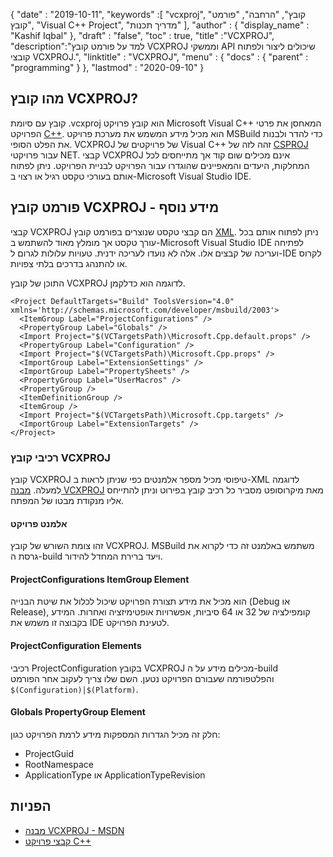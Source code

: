 {
  "date" : "2019-10-11",
  "keywords" :[ "vcxproj", "קובץ", "הרחבה", "פורמט קובץ", "Visual C++ Project", "מדריך תכנות" ],
  "author" : {
    "display_name" : "Kashif Iqbal"
},
  "draft" : "false",
  "toc" : true,
  "title" :"VCXPROJ",
  "description":"למד על פורמט קובץ VCXPROJ וממשקי API שיכולים ליצור ולפתוח קובצי VCXPROJ.",
  "linktitle" : "VCXPROJ",
  "menu" : {
    "docs" : {
      "parent" : "programming"
}
},
  "lastmod" : "2020-09-10"
}

## מהו קובץ VCXPROJ?

קובץ עם סיומת .vcxproj הוא קובץ פרויקט Microsoft Visual C++ המאחסן את פרטי הפרויקט [C++](/he/programming/cpp/). הוא מכיל מידע המשמש את מערכת פרויקט MSBuild כדי להדר ולבנות את הפלט הסופי. VCXPROJ של פרויקטים של Visual C++ זהה לזה של [CSPROJ](/he/programming/csproj/) עבור פרויקטי NET. קבצי VCXPROJ אינם מכילים שום קוד אך מתייחסים לכל המחלקות, היעדים והמאפיינים שהוגדרו עבור הפרויקט לבניית הפרויקט. ניתן לפתוח אותם בעורכי טקסט רגיל או רצוי ב-Microsoft Visual Studio IDE.


## פורמט קובץ VCXPROJ - מידע נוסף

קבצי VCXPROJ הם קבצי טקסט שנוצרים בפורמט קובץ [XML](/he/web/xml/). ניתן לפתוח אותם בכל עורך טקסט אך מומלץ מאוד להשתמש ב-Microsoft Visual Studio IDE לפתיחה ועריכה של קבצים אלו. אלה לא נועדו לעריכה ידנית. טעויות עלולות לגרום ל-IDE לקרוס או להתנהג בדרכים בלתי צפויות.

התוכן של קובץ VCXPROJ לדוגמה הוא כדלקמן.

```
<Project DefaultTargets="Build" ToolsVersion="4.0" xmlns='http://schemas.microsoft.com/developer/msbuild/2003'>
  <ItemGroup Label="ProjectConfigurations" />
  <PropertyGroup Label="Globals" />
  <Import Project="$(VCTargetsPath)\Microsoft.Cpp.default.props" />
  <PropertyGroup Label="Configuration" />
  <Import Project="$(VCTargetsPath)\Microsoft.Cpp.props" />
  <ImportGroup Label="ExtensionSettings" />
  <ImportGroup Label="PropertySheets" />
  <PropertyGroup Label="UserMacros" />
  <PropertyGroup />
  <ItemDefinitionGroup />
  <ItemGroup />
  <Import Project="$(VCTargetsPath)\Microsoft.Cpp.targets" />
  <ImportGroup Label="ExtensionTargets" />
</Project>
```
### רכיבי קובץ VCXPROJ

קובץ VCXPROJ טיפוסי מכיל מספר אלמנטים כפי שניתן לראות ב-XML לדוגמה למעלה. [מבנה VCXPROJ](https://learn.microsoft.com/en-us/cpp/build/reference/vcxproj-file-structure?view=msvc-160) מאת מיקרוסופט מסביר כל רכיב קובץ בפירוט וניתן להתייחס אליו מנקודת מבטו של המפתח.

#### אלמנט פרויקט

זהו צומת השורש של קובץ VCXPROJ. MSBuild משתמש באלמנט זה כדי לקרוא את גרסת ה-build ויעד ברירת המחדל להידור.

#### ProjectConfigurations ItemGroup Element

הוא מכיל את מידע תצורת הפרויקט שיכול לכלול את שיטת הבנייה (Debug או Release), קומפילציה של 32 או 64 סיביות, אפשרויות אופטימיזציה ואחרות. המידע בקבוצה זו משמש את IDE לטעינת הפרויקט.

#### ProjectConfiguration Elements

רכיבי ProjectConfiguration בקובץ VCXPROJ מכילים מידע על ה-build והפלטפורמה שעבורם הפרויקט נטען. השם שלו צריך לעקוב אחר הפורמט `$(Configuration)|$(Platform)`.

#### Globals PropertyGroup Element

חלק זה מכיל הגדרות המספקות מידע לרמת הפרויקט כגון:

* ProjectGuid
* RootNamespace
* ApplicationType או ApplicationTypeRevision


## הפניות

* [מבנה VCXPROJ - MSDN](https://learn.microsoft.com/en-us/cpp/build/reference/vcxproj-file-structure?view=msvc-160)
* [קבצי פרויקט C++](https://learn.microsoft.com/en-us/cpp/build/reference/project-files?view=msvc-160)

